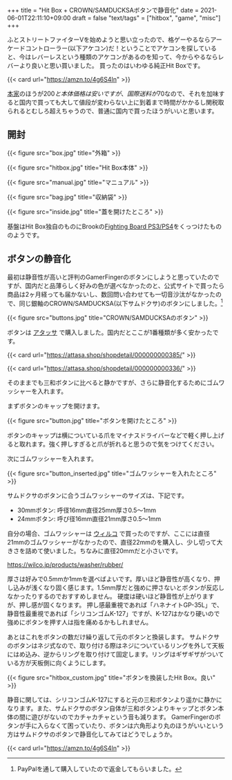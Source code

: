 +++
title = "Hit Box + CROWN/SAMDUCKSAボタンで静音化"
date = 2021-06-01T22:11:10+09:00
draft = false
"text/tags" = ["hitbox", "game", "misc"]
+++

ふとストリートファイターVを始めようと思い立ったので、格ゲーやるならアーケードコントローラー(以下アケコン)だ！ということでアケコンを探していると、今はレバーレスという種類のアケコンがあるのを知って、今からやるならレバーより良いと思い買いました。
買ったのはいわゆる純正Hit Boxです。

{{< card url="https://amzn.to/4g6S4In" >}}

[本家](https://www.hitboxarcade.com/ja/products/ps4-pc-hit-box)のほうが$200と本体価格は安いですが、国際送料が$70なので、それを加味すると国内で買っても大して値段が変わらない上に到着まで時間がかかるし関税取られるとむしろ超えちゃうので、普通に国内で買ったほうがいいと思います。

## 開封

{{< figure src="box.jpg" title="外箱" >}}

{{< figure src="hitbox.jpg" title="Hit Box本体" >}}

{{< figure src="manual.jpg" title="マニュアル" >}}

{{< figure src="bag.jpg" title="収納袋" >}}

{{< figure src="inside.jpg" title="蓋を開けたところ" >}}

基盤はHit Box独自のものにBrookの[Fighting Board PS3/PS4](https://www.brookaccessory.com/detail/58690501/)をくっつけたもののようです。

## ボタンの静音化

最初は静音性が高いと評判のGamerFingerのボタンにしようと思っていたのですが、国内だと品薄らしく好みの色が選べなかったのと、公式サイトで買ったら商品は2ヶ月経っても届かないし、数回問い合わせても一切音沙汰がなかったので、同じ銀軸のCROWN/SAMDUCKSA(以下サムドクサ)のボタンにしました。[^1]

{{< figure src="buttons.jpg" title="CROWN/SAMDUCKSAのボタン" >}}

ボタンは [アタッサ](https://attasa.shop/) で購入しました。国内だとここが1番種類が多く安かったです。

{{< card url="https://attasa.shop/shopdetail/000000000385/" >}}

{{< card url="https://attasa.shop/shopdetail/000000000336/" >}}

そのままでも三和ボタンに比べると静かですが、さらに静音化するためにゴムワッシャーを入れます。

まずボタンのキャップを開けます。

{{< figure src="button.jpg" title="ボタンを開けたところ" >}}

ボタンのキャップは横についている爪をマイナスドライバーなどで軽く押し上げると取れます。強く押しすぎると爪が折れると思うので気をつけてください。

次にゴムワッシャーを入れます。

{{< figure src="button_inserted.jpg" title="ゴムワッシャーを入れたところ" >}}

サムドクサのボタンに合うゴムワッシャーのサイズは、下記です。

- 30mmボタン: 呼径16mm直径25mm厚さ0.5〜1mm
- 24mmボタン: 呼び径16mm直径21mm厚さ0.5〜1mm

自分の場合、ゴムワッシャーは [ウィルコ](https://wilco.jp/) で買ったのですが、ここには直径21mmのゴムワッシャーがなかったので、直径22mmのを購入し、少し切って大きさを詰めて使いました。ちなみに直径20mmだと小さいです。

https://wilco.jp/products/washer/rubber/

厚さは好みで0.5mmか1mmを選べばよいです。厚いほど静音性が高くなり、押し込みが浅くなり固く感じます。1.5mm厚だと強めに押さないとボタンが反応しなかったりするのでおすすめしません。
硬度は硬いほど静音性が上がりますが、押し感が固くなります。
押し感最重視であれば「ハネナイトGP-35L」で、静音性最重視であれば「シリコンゴムK-127」ですが、K-127はかなり硬いので強めにボタンを押す人は指を痛めるかもしれません。

あとはこれをボタンの数だけ繰り返して元のボタンと換装します。
サムドクサのボタンはネジ式なので、取り付ける際はネジについているリングを外して天板にはめ込み、逆からリングを取り付けて固定します。リングはギザギザがついている方が天板側に向くようにします。

{{< figure src="hitbox_custom.jpg" title="ボタンを換装したHit Box。良い" >}}

静音に関しては、シリコンゴムK-127にすると元の三和ボタンより遥かに静かになります。また、サムドクサのボタン自体が三和ボタンよりキャップとボタン本体の間に遊びがないのでカチャカチャという音も減ります。
GamerFingerのボタンが手に入らなくて困っていたり、ボタンは六角形より丸のほうがいいという方はサムドクサのボタンで静音化してみてはどうでしょうか。

{{< card url="https://amzn.to/4g6S4In" >}}

[^1]: PayPalを通して購入していたので返金してもらいました。
